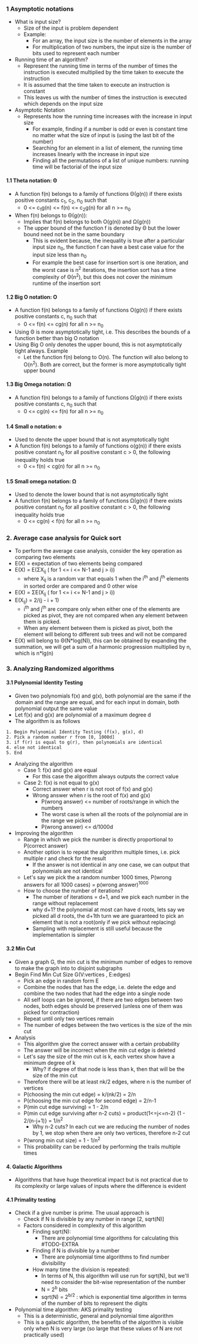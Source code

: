 ### 1 Asymptotic notations
- What is input size?
	- Size of the input is problem dependent
	- Example:
		- For an array, the input size is the number of elements in the array
		- For multiplication of two numbers, the input size is the number of bits used to represent each number
- Running time of an algorithm?
	- Represent the running time in terms of the number of times the instruction is executed multiplied by the time taken to execute the instruction 
	- It is assumed that the time taken to execute an instruction is constant
	- This leaves us with the number of times the instruction is executed which depends on the input size
- Asymptotic Notation
	- Represents how the running time increases with the increase in input size
		- For example, finding if a number is odd or even is constant time no matter what the size of input is (using the last bit of the number)
		- Searching for an element in a list of element, the running time increases linearly with the increase in input size
		- Finding all the permutations of a list of unique numbers: running time will be factorial of the input size
#### 1.1 Theta notation: Θ
- A function f(n) belongs to a family of functions Θ(g(n)) if there exists positive constants c<sub>1</sub>, c<sub>2</sub>, n<sub>0</sub> such that
	- 0 <= c<sub>1</sub>g(n) <= f(n) <= c<sub>2</sub>g(n) for all n >= n<sub>0</sub>
- When f(n) belongs to Θ(g(n)): 
	- Implies that f(n) belongs to both O(g(n)) and Ω(g(n))
	- The upper bound of the function f is denoted by Θ but the lower bound need not be in the same boundary
		- This is evident because, the inequality is true after a particular input size n<sub>0</sub>, the function f can have a best case value for the input size less than n<sub>0</sub> 
		- For example the best case for insertion sort is one iteration, and the worst case is n<sup>2</sup> iterations, the insertion sort has a time complexity of Θ(n<sup>2</sup>), but this does not cover the minimum runtime of the insertion sort
#### 1.2 Big O notation: O
- A function f(n) belongs to a family of functions O(g(n)) if there exists positive constants c, n<sub>0</sub> such that
	- 0 <=  f(n) <= cg(n) for all n >= n<sub>0</sub>
- Using Θ is more asymptotically tight, i.e. This describes the bounds of a function better than big O notation
- Using Big O only denotes the upper bound, this is not asymptotically tight always. Example 
	- Let the function f(n) belong to O(n). The function will also belong to O(n<sup>2</sup>). Both are correct, but the former is more asymptotically tight upper bound
#### 1.3 Big Omega notation: Ω
- A function f(n) belongs to a family of functions Ω(g(n)) if there exists positive constants c, n<sub>0</sub> such that
	- 0 <= cg(n) <= f(n) for all n >= n<sub>0</sub>
#### 1.4 Small o notation: o
- Used to denote the upper bound that is not asymptotically tight
- A function f(n) belongs to a family of functions o(g(n)) if there exists positive constant n<sub>0</sub> for all positive constant c > 0, the following inequality holds true
	- 0 <= f(n) < cg(n) for all n >= n<sub>0</sub> 
#### 1.5 Small omega notation: Ω 
- Used to denote the lower bound that is not asymptotically tight
- A function f(n) belongs to a family of functions Ω(g(n)) if there exists positive constant n<sub>0</sub> for all positive constant c > 0, the following inequality holds true
	- 0 <= cg(n) < f(n) for all n >= n<sub>0</sub> 

### 2. Average case analysis for Quick sort
- To perform the average case analysis, consider the key operation as comparing two elements
- E(X) = expectation of two elements being compared
- E(X) = E(ΣX<sub>ij</sub> ( for 1 <= i <= N-1 and j > i))
	- where X<sub>ij</sub> is a random var that equals 1 when the i<sup>th</sup> and j<sup>th</sup> elements in sorted order are compared and 0 other wise
- E(X) = ΣE(X<sub>ij</sub> ( for 1 <= i <= N-1 and j > i))
- E(X<sub>ij</sub>) = 2/(j - i + 1)
	- i<sup>th</sup> and j<sup>th</sup> are compare only when either one of the elements are picked as pivot, they are not compared when any element between them is picked.
	- When any element between them is picked as pivot, both the element will belong to different sub trees and will not be compared
- E(X) will belong to Θ(N\*log(N)), this can be obtained by expanding the summation, we will get a sum of a harmonic progression multiplied by n, which is n\*lg(n)

### 3. Analyzing Randomized algorithms
#### 3.1 Polynomial Identity Testing
- Given two polynomials f(x) and g(x), both polynomial are the same if the domain and the range are equal, and for each input in domain, both polynomial output the same value
- Let f(x) and g(x) are polynomial of a maximum degree d
- The algorithm is as follows
```
1. Begin Polynomial Identity Testing (f(x), g(x), d)
2. Pick a random number r from [0, 1000d]
3. if f(r) is equal to g(r), then polynomials are identical
4. else not identical
5. End
```
- Analyzing the algorithm
	- Case 1: f(x) and g(x) are equal
		- For this case the algorithm always outputs the correct value
	- Case 2: f(x) is not equal to g(x)
		- Correct answer when r is not root of f(x) and g(x)
		- Wrong answer when r is the root of f(x) and g(x)
			- P(wrong answer) <= number of roots/range in which the numbers
			- The worst case is when all the roots of the polynomial are in the range we picked
			- P(wrong answer) <= d/1000d 
- Improving the algorithm
	- Range in which we pick the number is directly proportional to P(correct answer)
	- Another option is to repeat the algorithm multiple times, i.e. pick multiple r and check for the result
		- If the answer is not identical in any one case, we can output that polynomials are not identical
	- Let's say we pick the a random number 1000 times, P(wrong answers for all 1000 cases) = p(wrong answer)<sup>1000</sup>
	- How to choose the number of iterations?
		- The number of iterations = d+1, and we pick each number in the range without replacement
		- why d+1? the polynomial at most can have d roots, lets say we picked all d roots, the d+1th turn we are guaranteed to pick an element that is not a root(only if we pick without replacing)
		- Sampling with replacement is still useful because the implementation is simpler
#### 3.2 Min Cut
- Given a graph G, the min cut is the minimum number of edges to remove to make the graph into to disjoint subgraphs
- Begin Find Min Cut Size G(V:vertices , E:edges)
	- Pick an edge in random form E
	- Combine the nodes that has the edge, i.e. delete the edge and combine the two nodes that had the edge into a single node
	- All self loops can be ignored, if there are two edges between two nodes, both edges should be preserved (unless one of them was picked for contraction)
	- Repeat until only two vertices remain
	- The number of edges between the two vertices is the size of the min cut
- Analysis
	- This algorithm give the correct answer with a certain probability
	- The answer will be incorrect when the min cut edge is deleted
	- Let's say the size of the min cut is k, each vertex show have a minimum degree of k
		- Why? if degree of that node is less than k, then that will be the size of the min cut
	- Therefore there will be at least nk/2 edges, where n is the number of vertices
	- P(choosing the min cut edge) = k/(nk/2) = 2/n
	- P(choosing the min cut edge for second edge) = 2/n-1
	- P(min cut edge surviving) = 1 - 2/n
	- P(min cut edge surviving after n-2 cuts) = product(1<=j<=n-2) {1 - 2/(n-j+1)} = 1/n<sup>2</sup>
		- Why n-2 cuts? In each cut we are reducing the number of nodes by 1, we stop when there are only two vertices, therefore n-2 cut
	- P(wrong min cut size) = 1 - 1/n<sup>2</sup>
	- This probability can be reduced by performing the trails multiple times

#### 4. Galactic Algorithms
- Algorithms that have huge theoretical impact but is not practical due to its complexity or large values of inputs where the difference is evident
#### 4.1 Primality testing
- Check if a give number is prime. The usual approach is
	- Check if N is divisible by any number in range \[2, sqrt(N)]
	- Factors considered in complexity of this algorithm
		- Finding sqrt(N): 
			- There are polynomial time algorithms for calculating this #TODO-EXTRA
		- Finding if N is divisible by a number
			- There are polynomial time algorithms to find number divisibility
		- How many time the division is repeated:
			- In terms of N, this algorithm will use run for sqrt(N), but we'll need to consider the bit-wise representation of the number
			- N = 2<sup>b</sup> bits
			- sqrt(N) = 2<sup>b/2</sup> : which is exponential time algorithm in terms of the number of bits to represent the digits
- Polynomial time algorithm: AKS primality testing
	- This is a deterministic, general and polynomial time algorithm 
	- This is a galactic algorithm, the benefits of the algorithm is visible only when N is very large (so large that these values of N are not practically used)

